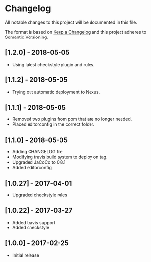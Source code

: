# Changelog
All notable changes to this project will be documented in this file.

The format is based on [Keep a Changelog](http://keepachangelog.com/en/1.0.0/)
and this project adheres to [Semantic Versioning](http://semver.org/spec/v2.0.0.html).

## [1.2.0] - 2018-05-05

- Using latest checkstyle plugin and rules.

## [1.1.2] - 2018-05-05

- Trying out automatic deployment to Nexus.

## [1.1.1] - 2018-05-05

- Removed two plugins from pom that are no longer needed.
- Placed editorconfig in the correct folder.

## [1.1.0] - 2018-05-05

- Adding CHANGELOG file
- Modifying travis build system to deploy on tag.
- Upgraded JaCoCo to 0.8.1
- Added editorconfig

## [1.0.27] - 2017-04-01

- Upgraded checkstyle rules

## [1.0.22] - 2017-03-27

- Added  travis support
- Added checkstyle

## [1.0.0] - 2017-02-25

- Initial release
